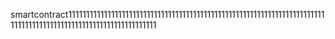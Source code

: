 smartcontract11111111111111111111111111111111111111111111111111111111111111111111111111111111111111111111111111111111111111111
